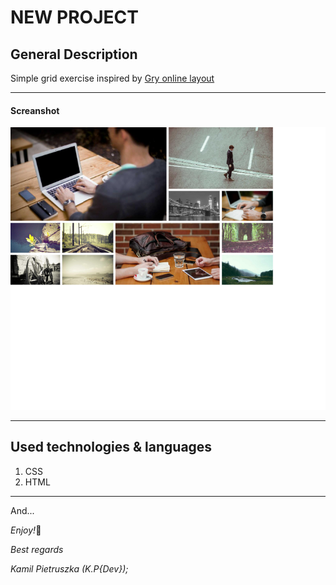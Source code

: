 # **NEW PROJECT**

## General Description

Simple grid exercise inspired by [Gry online layout](https://www.gry-online.pl/)

---

#### Screanshot

![Screen](img\Screenshot.png)

---

## **Used technologies & languages**

1. CSS
2. HTML

---

And...

*Enjoy!*🙂

_Best regards_

_Kamil Pietruszka (K.P{Dev});_
